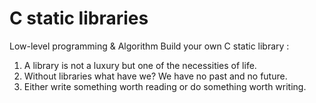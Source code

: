 # **C static libraries**

Low-level programming & Algorithm
Build your own C static library :

1. A library is not a luxury but one of the necessities of life.
2. Without libraries what have we? We have no past and no future.
3. Either write something worth reading or do something worth writing.